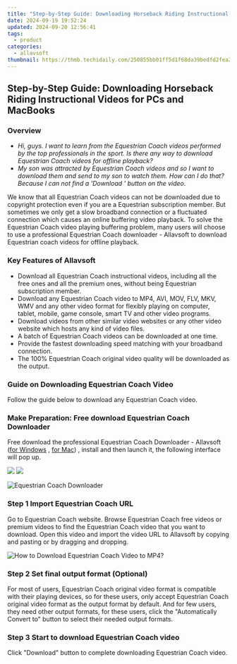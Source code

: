 ```yaml
---
title: "Step-by-Step Guide: Downloading Horseback Riding Instructional Videos for PCs and MacBooks"
date: 2024-09-19 19:52:24
updated: 2024-09-20 12:56:41
tags:
  - product
categories:
  - allavsoft
thumbnail: https://thmb.techidaily.com/250855bb01ff5d1f68da39bedfd2fea2571983e53726cd5cc186abc1510baddd.jpg
---
```


## Step-by-Step Guide: Downloading Horseback Riding Instructional Videos for PCs and MacBooks

### Overview

* _Hi, guys. I want to learn from the Equestrian Coach videos performed by the top professionals in the sport. Is there any way to download Equestrian Coach videos for offline playback?_
* _My son was attracted by Equestrian Coach videos and so I want to download them and send to my son to watch them. How can I do that? Because I can not find a 'Download ' button on the video._

We know that all Equestrian Coach videos can not be downloaded due to copyright protection even if you are a Equestrian subscription member. But sometimes we only get a slow broadband connection or a fluctuated connection which causes an online buffering video playback. To solve the Equestrian Coach video playing buffering problem, many users will choose to use a professional Equestrian Coach downloader - Allavsoft to download Equestrian coach videos for offline playback.

### Key Features of Allavsoft

* Download all Equestrian Coach instructional videos, including all the free ones and all the premium ones, without being Equestrian subscription member.
* Download any Equestrian Coach video to MP4, AVI, MOV, FLV, MKV, WMV and any other video format for flexibly playing on computer, tablet, mobile, game console, smart TV and other video programs.
* Download videos from other similar video websites or any other video website which hosts any kind of video files.
* A batch of Equestrian Coach videos can be downloaded at one time.
* Provide the fastest downloading speed matching with your broadband connection.
* The 100% Equestrian Coach original video quality will be downloaded as the output.

### Guide on Downloading Equestrian Coach Video

Follow the guide below to download any Equestrian Coach video.

### Make Preparation: Free download Equestrian Coach Downloader

Free download the professional Equestrian Coach Downloader - Allavsoft ([for Windows](https://tools.techidaily.com/allavsoft/products/) , [for Mac](https://tools.techidaily.com/allavsoft/products/)) , install and then launch it, the following interface will pop up.

[![](https://www.allavsoft.com/how-to/../images/how-to/free-download-win.jpg)](https://tools.techidaily.com/allavsoft/products/) [![](https://www.allavsoft.com/how-to/../images/how-to/free-download-mac.jpg)](https://tools.techidaily.com/allavsoft/products/)

![Equestrian Coach Downloader](https://www.allavsoft.com/how-to/../images/allavsoft/screen-shot-600.jpg)

### Step 1 Import Equestrian Coach URL

Go to Equestrian Coach website. Browse Equestrian Coach free videos or premium videos to find the Equestrian Coach video that you want to download. Open this video and import the video URL to Allavsoft by copying and pasting or by dragging and dropping.

![How to Download Equestrian Coach Video to MP4?](https://www.allavsoft.com/how-to/../images/how-to/download-rtmp-video/download-rtmp-video.jpg)

### Step 2 Set final output format (Optional)

For most of users, Equestrian Coach original video format is compatible with their playing devices, so for these users, only accept Equestrian Coach original video format as the output format by default. And for few users, they need other output formats, for these users, click the "Automatically Convert to" button to select their needed output formats.

### Step 3 Start to download Equestrian Coach video

Click "Download" button to complete downloading Equestrian Coach video.

<ins class="adsbygoogle"
     style="display:block"
     data-ad-format="autorelaxed"
     data-ad-client="ca-pub-7571918770474297"
     data-ad-slot="1223367746"></ins>



<ins class="adsbygoogle"
     style="display:block"
     data-ad-client="ca-pub-7571918770474297"
     data-ad-slot="8358498916"
     data-ad-format="auto"
     data-full-width-responsive="true"></ins>
